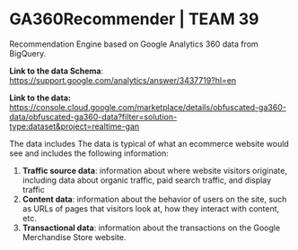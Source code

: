 # GA360Recommender | TEAM 39
Recommendation Engine based on Google Analytics 360 data from BigQuery.

**Link to the data Schema**: https://support.google.com/analytics/answer/3437719?hl=en

**Link to the data:** https://console.cloud.google.com/marketplace/details/obfuscated-ga360-data/obfuscated-ga360-data?filter=solution-type:dataset&project=realtime-gan

The data includes The data is typical of what an ecommerce website would see and includes the following information:

1. **Traffic source data**: information about where website visitors originate, including data about organic traffic, paid search traffic, and display traffic
2. **Content data**: information about the behavior of users on the site, such as URLs of pages that visitors look at, how they interact with content, etc.
3. **Transactional data**: information about the transactions on the Google Merchandise Store website.
